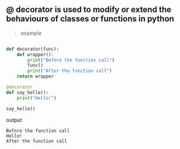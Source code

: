 
## @ decorator is used to modify or extend the behaviours of classes or functions in python 

> example 

```python

def decorator(func):
    def wrapper():
        print("Before the function call")
        func()
        print("After the function call")
    return wrapper

@decorator
def say_hello():
    print("Hello!")

say_hello()

```

output 
```
Before the function call
Hello!
After the function call

```
